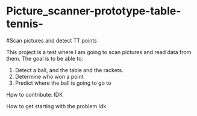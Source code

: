 # Picture_scanner-prototype-table-tennis-

#Scan pictures and detect TT points

This project is a test where I am going to scan pictures and read data from them. The goal is to be able to:
1. Detect a ball, and the table and the rackets.
2. Determine who won a point
3. Predict where the ball is going to go to


Hpw to contribute:
IDK

How to get starting with the problem
Idk
